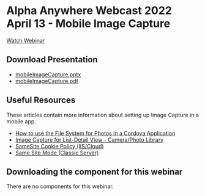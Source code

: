 # Alpha Anywhere Webcast 2022 April 13 - Mobile Image Capture

[Watch Webinar](https://youtu.be/h7N9l3TsE18)

## Download Presentation
 - [mobileImageCapture.pptx](https://github.com/alphaanywhere/Alpha-Anywhere-Webinars/raw/master/2022%2004%2013/mobileImageCapture.pptx)
 - [mobileImageCapture.pdf](https://github.com/alphaanywhere/Alpha-Anywhere-Webinars/raw/master/2022%2004%2013/mobileImageCapture.pdf)

## Useful Resources
These articles contain more information about setting up Image Capture in a mobile app.

 - [How to use the File System for Photos in a Cordova Application](https://documentation.alphasoftware.com/documentation/index?search=howto%20use%20the%20phonegap%20filesystem%20for%20list%20photos)
 - [Image Capture for List-Detail View - Camera/Photo Library](https://documentation.alphasoftware.com/documentation/index?search=action%20javascript%20image%20capture%20for%20listdetail%20view%20cameraphoto%20library)
 - [SameSite Cookie Policy (IIS/Cloud)](https://documentation.alphasoftware.com/documentation/index?search=server%20ref%20web%20project%20settings#section2_Session%20cookie%20name)
 - [Same Site Mode (Classic Server)](https://documentation.alphasoftware.com/documentation/index?search=application%20server%20settings%20advanced)

## Downloading the component for this webinar

There are no components for this webinar.
